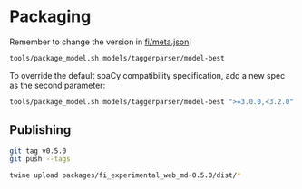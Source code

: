 # Packaging

Remember to change the version in [fi/meta.json](fi/meta.json)!

```sh
tools/package_model.sh models/taggerparser/model-best
```

To override the default spaCy compatibility specification, add a new
spec as the second parameter:

```sh
tools/package_model.sh models/taggerparser/model-best ">=3.0.0,<3.2.0"
```

## Publishing

```sh
git tag v0.5.0
git push --tags

twine upload packages/fi_experimental_web_md-0.5.0/dist/*
```

